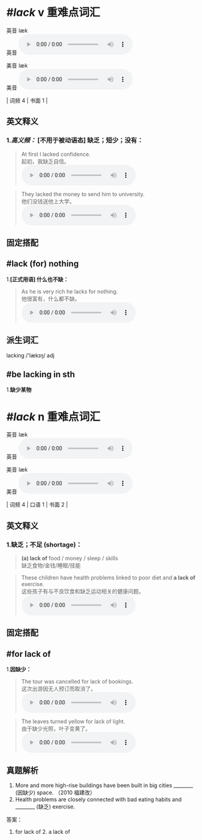 # ***\#lack*** v  重难点词汇
英音 læk  
英音
<audio src="./media/lack-B.aac" controls="controls"></audio>

美音 læk  
美音
<audio src="./media/lack.aac" controls="controls"></audio>



| 词频 4 | 书面 1 |  

英文释义
---
### 1.*高义频：* **[不用于被动语态] 缺乏；短少；没有：**  

 > At first I lacked confidence.  
 > 起初，我缺乏自信。    
<audio src="./media/lack-4.aac" controls="controls"></audio>

 > They lacked the money to send him to university.  
 > 他们没钱送他上大学。    
<audio src="./media/lack-5.aac" controls="controls"></audio>


固定搭配
---
## \#lack (for) nothing 
1.**[正式用语] 什么也不缺：**  

 > As he is very rich he lacks for nothing.   
 > 他很富有，什么都不缺。    
<audio src="./media/lack-6.aac" controls="controls"></audio>


派生词汇
---
lacking /'lækɪŋ/ adj   
## \#be lacking in sth
1.**缺少某物**  


# ***\#lack*** n  重难点词汇
英音 læk  
英音
<audio src="./media/lack-B.aac" controls="controls"></audio>

美音 læk  
美音
<audio src="./media/lack.aac" controls="controls"></audio>



| 词频 4 | 口语 1 | 书面 2 |  

英文释义
---
### 1.**缺乏；不足 (shortage)：**  

 > **(a) lack of** food / money / sleep / skills  
 > 缺乏食物/金钱/睡眠/技能    

 > These children have health problems linked to poor diet and **a lack of** exercise.  
 > 这些孩子有与不良饮食和缺乏运动相关的健康问题。    
<audio src="./media/lack-1.aac" controls="controls"></audio>


固定搭配
---
## \#for lack of 
1.**因缺少：**  

 > The tour was cancelled for lack of bookings.   
 > 这次出游因无人预订而取消了。    
<audio src="./media/lack-2.aac" controls="controls"></audio>

 > The leaves turned yellow for lack of light.  
 > 由于缺少光照，叶子变黄了。    
<audio src="./media/lack-3.aac" controls="controls"></audio>


真题解析
---
1. More and more high-rise buildings have been built in big cities ________ (因缺少) space.  （2010 福建改）  
2. Health problems are closely connected with bad eating habits and ________ (缺乏) exercise.  

答案：
1. for lack of  2. a lack of  

